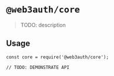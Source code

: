 # `@web3auth/core`

> TODO: description

## Usage

```
const core = require('@web3auth/core');

// TODO: DEMONSTRATE API
```
